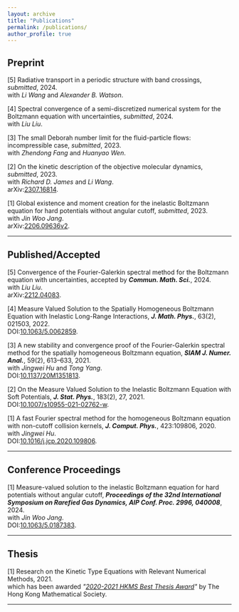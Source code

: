```yaml
---
layout: archive
title: "Publications"
permalink: /publications/
author_profile: true
---
```




Preprint 
-----------

[5] Radiative transport in a periodic structure with band crossings, _submitted_, 2024.<br>
with _Li Wang_ and _Alexander B. Watson_.<be>

[4] Spectral convergence of a semi-discretized numerical system for the Boltzmann equation with uncertainties, _submitted_, 2024.<br>
with _Liu Liu_.<br>

[3] The small Deborah number limit for the fluid-particle flows: incompressible case, _submitted_, 2023.<br>
with _Zhendong Fang_ and _Huanyao Wen_.<br>


[2] On the kinetic description of the objective molecular dynamics, _submitted_, 2023.<br>
with _Richard D. James_ and _Li Wang_.<br>
     arXiv:[2307.16814](https://arxiv.org/abs/2307.16814). 


[1] Global existence and moment creation for the inelastic Boltzmann equation for hard potentials without angular cutoff, _submitted_, 2023.<br>
     with _Jin Woo Jang_.<br>
     arXiv:[2206.09636v2](https://arxiv.org/abs/2206.09636v2). 

-----------  

Published/Accepted
-----

[5] Convergence of the Fourier-Galerkin spectral method for the Boltzmann equation with uncertainties, accepted by _**Commun. Math. Sci.**_, 2024.<br>
     with _Liu Liu_.<br>
     arXiv:[2212.04083](https://arxiv.org/abs/2212.04083). 

[4] Measure Valued Solution to the Spatially Homogeneous Boltzmann Equation with Inelastic Long-Range Interactions, _**J. Math. Phys.**_, 63(2), 021503, 2022.<br>
    DOI:[10.1063/5.0062859](https://doi.org/10.1063/5.0062859).

[3] A new stability and convergence proof of the Fourier-Galerkin spectral method for the spatially homogeneous Boltzmann equation, _**SIAM J. Numer. Anal.**_, 59(2), 613–633, 2021.<br>
    with _Jingwei Hu_ and _Tong Yang_.<br>
    DOI:[10.1137/20M1351813](https://doi.org/10.1137/20M1351813).
    
[2] On the Measure Valued Solution to the Inelastic Boltzmann Equation with Soft Potentials, _**J. Stat. Phys.**_, 183(2), 27, 2021. <br>
    DOI:[10.1007/s10955-021-02762-w](https://doi.org/10.1007/s10955-021-02762-w).

[1] A fast Fourier spectral method for the homogeneous Boltzmann equation with non-cutoff collision kernels, _**J. Comput. Phys.**_, 423:109806, 2020. <br>
    with _Jingwei Hu_.<br>
    DOI:[10.1016/j.jcp.2020.109806](https://doi.org/10.1016/j.jcp.2020.109806). 
    
 ---------


Conference Proceedings
------

[1] Measure-valued solution to the inelastic Boltzmann equation for hard potentials without angular cutoff, _**Proceedings of the 32nd International Symposium on Rarefied Gas Dynamics, AIP Conf. Proc. 2996, 040008**_, 2024. <br>
    with _Jin Woo Jang_.<br>
    DOI:[10.1063/5.0187383](https://doi.org/10.1063/5.0187383).

---------

 

Thesis
-------
[1] Research on the Kinetic Type Equations with Relevant Numerical Methods, 2021.<br>
    which has been awarded _"[2020-2021 HKMS Best Thesis Award](/files/Best_Thesis_Award_KQ.pdf)"_ by The Hong Kong Mathematical Society.
    
-------
